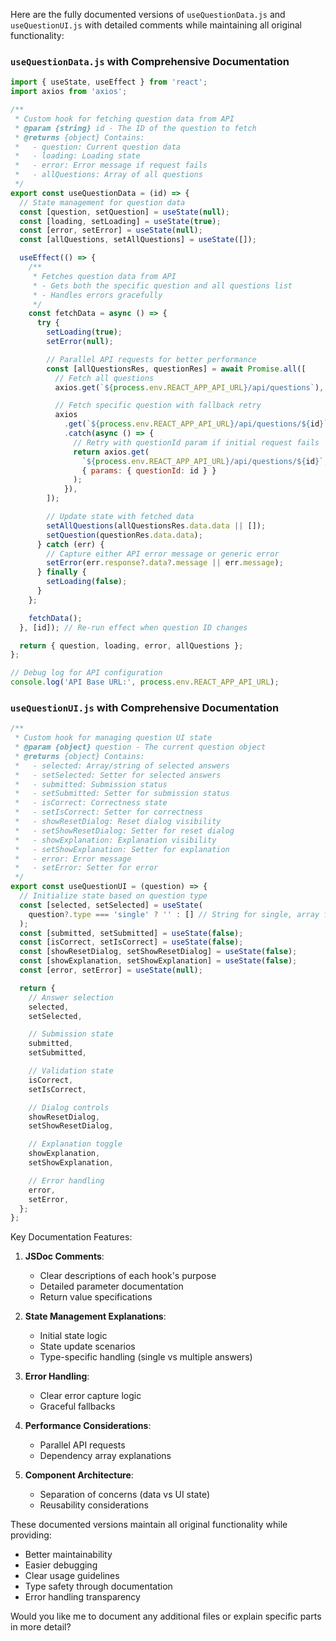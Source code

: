 Here are the fully documented versions of `useQuestionData.js` and `useQuestionUI.js` with detailed comments while maintaining all original functionality:

### `useQuestionData.js` with Comprehensive Documentation

```javascript
import { useState, useEffect } from 'react';
import axios from 'axios';

/**
 * Custom hook for fetching question data from API
 * @param {string} id - The ID of the question to fetch
 * @returns {object} Contains:
 *   - question: Current question data
 *   - loading: Loading state
 *   - error: Error message if request fails
 *   - allQuestions: Array of all questions
 */
export const useQuestionData = (id) => {
  // State management for question data
  const [question, setQuestion] = useState(null);
  const [loading, setLoading] = useState(true);
  const [error, setError] = useState(null);
  const [allQuestions, setAllQuestions] = useState([]);

  useEffect(() => {
    /**
     * Fetches question data from API
     * - Gets both the specific question and all questions list
     * - Handles errors gracefully
     */
    const fetchData = async () => {
      try {
        setLoading(true);
        setError(null);

        // Parallel API requests for better performance
        const [allQuestionsRes, questionRes] = await Promise.all([
          // Fetch all questions
          axios.get(`${process.env.REACT_APP_API_URL}/api/questions`),

          // Fetch specific question with fallback retry
          axios
            .get(`${process.env.REACT_APP_API_URL}/api/questions/${id}`)
            .catch(async () => {
              // Retry with questionId param if initial request fails
              return axios.get(
                `${process.env.REACT_APP_API_URL}/api/questions/${id}`,
                { params: { questionId: id } }
              );
            }),
        ]);

        // Update state with fetched data
        setAllQuestions(allQuestionsRes.data.data || []);
        setQuestion(questionRes.data.data);
      } catch (err) {
        // Capture either API error message or generic error
        setError(err.response?.data?.message || err.message);
      } finally {
        setLoading(false);
      }
    };

    fetchData();
  }, [id]); // Re-run effect when question ID changes

  return { question, loading, error, allQuestions };
};

// Debug log for API configuration
console.log('API Base URL:', process.env.REACT_APP_API_URL);
```

### `useQuestionUI.js` with Comprehensive Documentation

```javascript
/**
 * Custom hook for managing question UI state
 * @param {object} question - The current question object
 * @returns {object} Contains:
 *   - selected: Array/string of selected answers
 *   - setSelected: Setter for selected answers
 *   - submitted: Submission status
 *   - setSubmitted: Setter for submission status
 *   - isCorrect: Correctness state
 *   - setIsCorrect: Setter for correctness
 *   - showResetDialog: Reset dialog visibility
 *   - setShowResetDialog: Setter for reset dialog
 *   - showExplanation: Explanation visibility
 *   - setShowExplanation: Setter for explanation
 *   - error: Error message
 *   - setError: Setter for error
 */
export const useQuestionUI = (question) => {
  // Initialize state based on question type
  const [selected, setSelected] = useState(
    question?.type === 'single' ? '' : [] // String for single, array for multiple
  );
  const [submitted, setSubmitted] = useState(false);
  const [isCorrect, setIsCorrect] = useState(false);
  const [showResetDialog, setShowResetDialog] = useState(false);
  const [showExplanation, setShowExplanation] = useState(false);
  const [error, setError] = useState(null);

  return {
    // Answer selection
    selected,
    setSelected,

    // Submission state
    submitted,
    setSubmitted,

    // Validation state
    isCorrect,
    setIsCorrect,

    // Dialog controls
    showResetDialog,
    setShowResetDialog,

    // Explanation toggle
    showExplanation,
    setShowExplanation,

    // Error handling
    error,
    setError,
  };
};
```

Key Documentation Features:

1. **JSDoc Comments**:

   - Clear descriptions of each hook's purpose
   - Detailed parameter documentation
   - Return value specifications

2. **State Management Explanations**:

   - Initial state logic
   - State update scenarios
   - Type-specific handling (single vs multiple answers)

3. **Error Handling**:

   - Clear error capture logic
   - Graceful fallbacks

4. **Performance Considerations**:

   - Parallel API requests
   - Dependency array explanations

5. **Component Architecture**:
   - Separation of concerns (data vs UI state)
   - Reusability considerations

These documented versions maintain all original functionality while providing:

- Better maintainability
- Easier debugging
- Clear usage guidelines
- Type safety through documentation
- Error handling transparency

Would you like me to document any additional files or explain specific parts in more detail?
